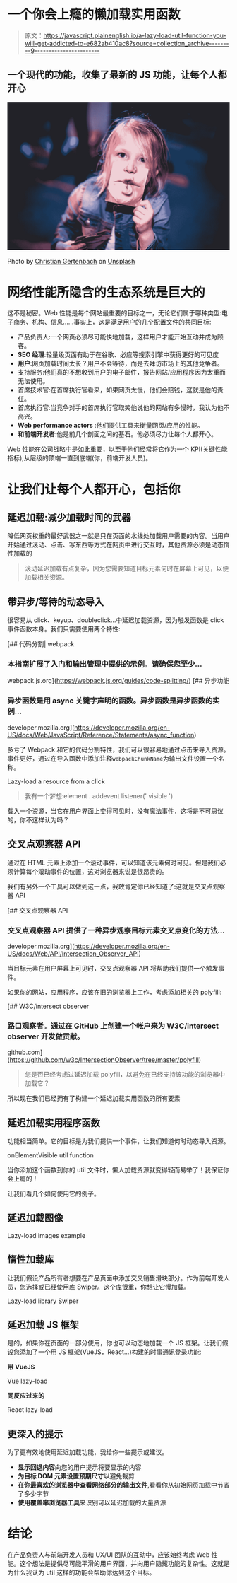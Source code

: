 # 一个你会上瘾的懒加载实用函数

> 原文：<https://javascript.plainenglish.io/a-lazy-load-util-function-you-will-get-addicted-to-e682ab410ac8?source=collection_archive---------9----------------------->

## 一个现代的功能，收集了最新的 JS 功能，让每个人都开心

![](img/e05d9e7c76a3db21cdc448fe289a6ddc.png)

Photo by [Christian Gertenbach](https://unsplash.com/@kc_gertenbach?utm_source=unsplash&utm_medium=referral&utm_content=creditCopyText) on [Unsplash](https://unsplash.com/s/photos/child-play?utm_source=unsplash&utm_medium=referral&utm_content=creditCopyText)

# 网络性能所隐含的生态系统是巨大的

这不是秘密。Web 性能是每个网站最重要的目标之一，无论它们属于哪种类型:电子商务、机构、信息……事实上，这是满足用户的几个配置文件的共同目标:

*   产品负责人:一个网页必须尽可能快地加载，这样用户才能开始互动并成为顾客。
*   **SEO 经理**:轻量级页面有助于在谷歌、必应等搜索引擎中获得更好的可见度
*   **用户**:网页加载时间太长？用户不会等待，而是去拜访市场上的其他竞争者。
*   支持服务:他们真的不想收到用户的电子邮件，报告网站/应用程序因为太重而无法使用。
*   首席技术官:在首席执行官看来，如果网页太慢，他们会赔钱，这就是他的责任。
*   首席执行官:当竞争对手的首席执行官取笑他说他的网站有多慢时，我认为他不高兴。
*   **Web performance actors** :他们提供工具来衡量网页/应用的性能。
*   **和前端开发者**:他是前几个剖面之间的基石。他必须尽力让每个人都开心。

Web 性能在公司战略中是如此重要，以至于他们经常将它作为一个 KPI(关键性能指标),从层级的顶端一直到底端(你，前端开发人员)。

# 让我们让每个人都开心，包括你

## 延迟加载:减少加载时间的武器

降低网页权重的最好武器之一就是只在页面的水线处加载用户需要的内容。当用户开始通过滚动、点击、写东西等方式在网页中进行交互时，其他资源必须是动态惰性加载的

> 滚动延迟加载有点复杂，因为您需要知道目标元素何时在屏幕上可见，以便加载相关资源。

## 带异步/等待的动态导入

很容易从 click、keyup、doubleclick…中延迟加载资源，因为触发函数是 click 事件函数本身。我们只需要使用两个特性:

[](https://webpack.js.org/guides/code-splitting/) [## 代码分割| webpack

### 本指南扩展了入门和输出管理中提供的示例。请确保您至少…

webpack.js.org](https://webpack.js.org/guides/code-splitting/) [](https://developer.mozilla.org/en-US/docs/Web/JavaScript/Reference/Statements/async_function) [## 异步功能

### 异步函数是用 async 关键字声明的函数。异步函数是异步函数的实例…

developer.mozilla.org](https://developer.mozilla.org/en-US/docs/Web/JavaScript/Reference/Statements/async_function) 

多亏了 Webpack 和它的代码分割特性，我们可以很容易地通过点击来导入资源。事件更好，通过在导入函数中添加注释`webpackChunkName`为输出文件设置一个名称。

Lazy-load a resource from a click

> 我有一个梦想:element . addevent listener(' visible ')

载入一个资源，当它在用户界面上变得可见时，没有魔法事件，这将是不可思议的，你不这样认为吗？

## 交叉点观察器 API

通过在 HTML 元素上添加一个滚动事件，可以知道该元素何时可见。但是我们必须计算每个滚动事件的位置，这对浏览器来说是很昂贵的。

我们有另外一个工具可以做到这一点，我敢肯定你已经知道了:这就是交叉点观察器 API

[](https://developer.mozilla.org/en-US/docs/Web/API/Intersection_Observer_API) [## 交叉点观察器 API

### 交叉点观察器 API 提供了一种异步观察目标元素交叉点变化的方法…

developer.mozilla.org](https://developer.mozilla.org/en-US/docs/Web/API/Intersection_Observer_API) 

当目标元素在用户屏幕上可见时，交叉点观察器 API 将帮助我们提供一个触发事件。

如果你的网站，应用程序，应该在旧的浏览器上工作，考虑添加相关的 polyfill:

[](https://github.com/w3c/IntersectionObserver/tree/master/polyfill) [## W3C/intersect observer

### 路口观察者。通过在 GitHub 上创建一个帐户来为 W3C/intersect observer 开发做贡献。

github.com](https://github.com/w3c/IntersectionObserver/tree/master/polyfill) 

> 您是否已经考虑过延迟加载 polyfill，以避免在已经支持该功能的浏览器中加载它？

所以现在我们已经拥有了构建一个延迟加载实用函数的所有要素

## 延迟加载实用程序函数

功能相当简单。它的目标是为我们提供一个事件，让我们知道何时动态导入资源。

onElementVisible util function

当你添加这个函数到你的 util 文件时，懒人加载资源就变得轻而易举了！我保证你会上瘾的！

让我们看几个如何使用它的例子。

## 延迟加载图像

Lazy-load images example

## 惰性加载库

让我们假设产品所有者想要在产品页面中添加交叉销售滑块部分。作为前端开发人员，您选择或已经使用库 Swiper。这个库很重，你想让它慢加载。

Lazy-load library Swiper

## 延迟加载 JS 框架

是的，如果你在页面的一部分使用，你也可以动态地加载一个 JS 框架。让我们假设您添加了一个用 JS 框架(VueJS，React…)构建的时事通讯登录功能:

**带 VueJS**

Vue lazy-load

**同反应过来的**

React lazy-load

## 更深入的提示

为了更有效地使用延迟加载功能，我给你一些提示或建议。

*   **显示回退内容**向您的用户提示将要显示的内容
*   **为目标 DOM 元素设置预期尺寸**以避免裁剪
*   **在你最喜欢的浏览器中查看网络部分的输出文件**,看看你从初始网页加载中节省了多少字节
*   **使用覆盖率浏览器工具**来识别可以延迟加载的大量资源

# 结论

在产品负责人与前端开发人员和 UX/UI 团队的互动中，应该始终考虑 Web 性能。这个想法是提供尽可能平滑的用户界面，并向用户隐藏功能的复杂性。这就是为什么我认为 util 这样的功能会帮助你达到这个目标。